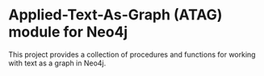 # Applied-Text-As-Graph (ATAG) module for Neo4j

This project provides a collection of procedures and functions for working with text as a graph in Neo4j.

